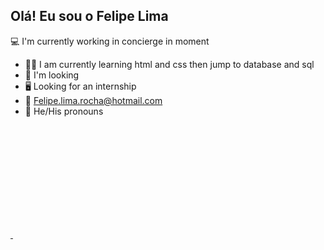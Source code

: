 ## Olá! Eu sou o Felipe Lima

💻 I'm currently working in concierge in moment
- 👨‍💻 I am currently learning html and css then jump to database and sql
- 👥 I'm looking
- 🖥 Looking for an internship
- 📧 Felipe.lima.rocha@hotmail.com
- 🚶 He/His pronouns

<div> 
    <a href="https://github.com/rafaballerini">
    <img height="180em" scr="https://github-readme-stats.vercel.app/api?username=rafaballerini&show_icons=true&theme=dracula&include_all_commits=true&count_private=true"/>
    <img height="180em" scr=" https://github-readme-stats.vercel.app/api/top-langs/?username=rafaballerini&layout=compact&langs_count=16&theme=dracula"/>
    </div>
